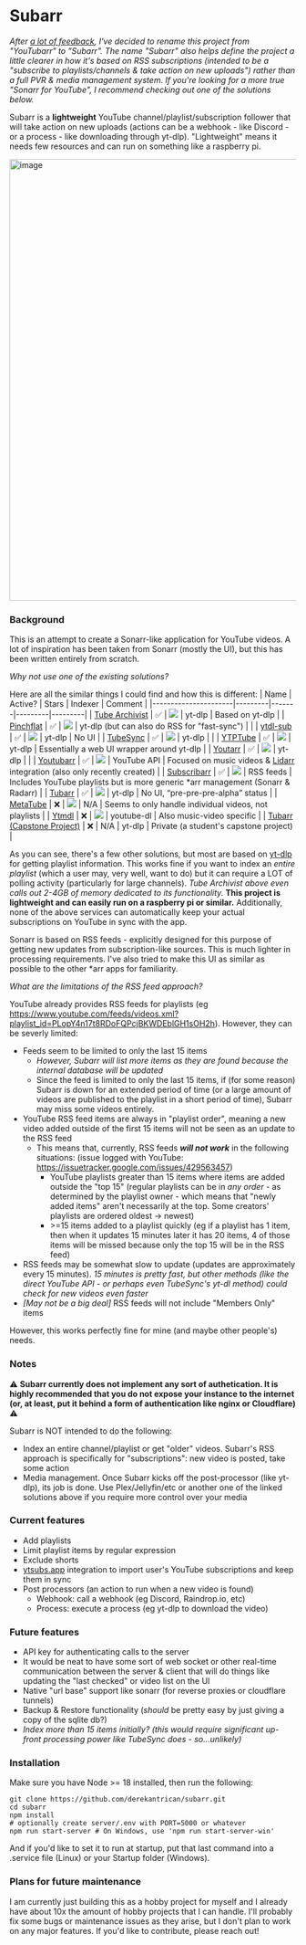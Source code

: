 # Subarr

*After [a lot of feedback](https://reddit.com/r/selfhosted/comments/1myldh3/i_built_youtubarr_the_sonarr_for_youtube/nacw3am/), I've decided to rename this project from "YouTubarr" to "Subarr". The name "Subarr" also helps define the project a little clearer in how it's based on RSS subscriptions (intended to be a "subscribe to playlists/channels & take action on new uploads") rather than a full PVR & media management system. If you're looking for a more true "Sonarr for YouTube", I recommend checking out one of the solutions below.*

Subarr is a **lightweight** YouTube channel/playlist/subscription follower that will take action on new uploads (actions can be a webhook - like Discord - or a process - like downloading through yt-dlp). "Lightweight" means it needs few resources and can run on something like a raspberry pi.

<img width="1220" height="774" alt="image" src="https://github.com/user-attachments/assets/dd9b42d8-08e9-4d9a-a175-acf7219d059a" />


### Background

This is an attempt to create a Sonarr-like application for YouTube videos. A lot of inspiration has been taken from Sonarr (mostly the UI), but this has been written entirely from scratch.

_Why not use one of the existing solutions?_

Here are all the similar things I could find and how this is different:
| Name | Active? | Stars | Indexer | Comment |
|----------------------|---------|-------|---------|---------|
| [Tube Archivist](https://github.com/tubearchivist/tubearchivist) | ✅ | ![](https://img.shields.io/github/stars/tubearchivist/tubearchivist?label=&style=flat-square&color=white) | yt-dlp | Based on yt-dlp |
| [Pinchflat](https://github.com/kieraneglin/pinchflat) | ✅ | ![](https://img.shields.io/github/stars/kieraneglin/pinchflat?label=&style=flat-square&color=white) | yt-dlp (but can also do RSS for "fast-sync") | |
| [ytdl-sub](https://github.com/jmbannon/ytdl-sub) | ✅ | ![](https://img.shields.io/github/stars/jmbannon/ytdl-sub?label=&style=flat-square&color=white) | yt-dlp | No UI |
| [TubeSync](https://github.com/meeb/tubesync) | ✅ | ![](https://img.shields.io/github/stars/meeb/tubesync?label=&style=flat-square&color=white) | yt-dlp | |
| [YTPTube](https://github.com/arabcoders/ytptube) | ✅ | ![](https://img.shields.io/github/stars/arabcoders/ytptube?label=&style=flat-square&color=white) | yt-dlp | Essentially a web UI wrapper around yt-dlp |
| [Youtarr](https://github.com/DialmasterOrg/Youtarr) | ✅ | ![](https://img.shields.io/github/stars/DialmasterOrg/Youtarr?label=&style=flat-square&color=white) | yt-dlp | |
| [Youtubarr](https://github.com/DireDireCrocs/Youtubarr) | ✅ | ![](https://img.shields.io/github/stars/DireDireCrocs/Youtubarr?label=&style=flat-square&color=white) | YouTube API | Focused on music videos & [Lidarr](https://lidarr.audio/) integration (also only recently created) |
| [Subscribarr](https://github.com/jschaufuss/subscribarr) | ✅ | ![](https://img.shields.io/github/stars/jschaufuss/subscribarr?label=&style=flat-square&color=white) | RSS feeds | Includes YouTube playlists but is more generic *arr management (Sonarr & Radarr) |
| [Tubarr](https://github.com/TubarrApp/Tubarr) | ✅ | ![](https://img.shields.io/github/stars/TubarrApp/Tubarr?label=&style=flat-square&color=white) | yt-dlp | No UI, “pre-pre-pre-alpha” status |
| [MetaTube](https://github.com/JVT038/MetaTube) | ❌ | ![](https://img.shields.io/github/stars/JVT038/MetaTube?label=&style=flat-square&color=white) | N/A | Seems to only handle individual videos, not playlists |
| [Ytmdl](https://github.com/deepjyoti30/ytmdl) | ❌ | ![](https://img.shields.io/github/stars/deepjyoti30/ytmdl?label=&style=flat-square&color=white) | youtube-dl | Also music-video specific |
| [Tubarr (Capstone Project)](https://vc.bridgew.edu/cgi/viewcontent.cgi?article=1691&context=honors_proj) | ❌ | N/A | yt-dlp | Private (a student's capstone project) |


As you can see, there's a few other solutions, but most are based on [yt-dlp](https://github.com/yt-dlp/yt-dlp) for getting playlist information. This works fine if you want to index an _entire playlist_ (which a user may, very well, want to do) but it can require a LOT of polling activity (particularly for large channels). _Tube Archivist above even calls out 2-4GB of memory dedicated to its functionality._ **This project is lightweight and can easily run on a raspberry pi or similar.** Additionally, none of the above services can automatically keep your actual subscriptions on YouTube in sync with the app.

Sonarr is based on RSS feeds - explicitly designed for this purpose of getting new updates from subscription-like sources. This is much lighter in processing requirements. I've also tried to make this UI as similar as possible to the other *arr apps for familiarity.

_What are the limitations of the RSS feed approach?_

YouTube already provides RSS feeds for playlists (eg https://www.youtube.com/feeds/videos.xml?playlist_id=PLopY4n17t8RDoFQPcjBKWDEblGH1sOH2h). However, they can be severly limited:

- Feeds seem to be limited to only the last 15 items
  - _However, Subarr will list more items as they are found because the internal database will be updated_
  - Since the feed is limited to only the last 15 items, if (for some reason) Subarr is down for an extended period of time (or a large amount of videos are published to the playlist in a short period of time), Subarr may miss some videos entirely.
- YouTube RSS feed items are always in "playlist order", meaning a new video added outside of the first 15 items will not be seen as an update to the RSS feed
  - This means that, currently, RSS feeds _**will not work**_ in the following situations: (issue logged with YouTube: https://issuetracker.google.com/issues/429563457)
    - YouTube playlists greater than 15 items where items are added outside the "top 15" (regular playlists can be in _any order_ - as determined by the playlist owner - which means that "newly added items" aren't necessarily at the top. Some creators' playlists are ordered oldest -> newest)
    - \>=15 items added to a playlist quickly (eg if a playlist has 1 item, then when it updates 15 minutes later it has 20 items, 4 of those items will be missed because only the top 15 will be in the RSS feed)
- RSS feeds may be somewhat slow to update (updates are approximately every 15 minutes). _15 minutes is pretty fast, but other methods (like the direct YouTube API - or perhaps even TubeSync's yt-dl method) could check for new videos even faster_
- _[May not be a big deal]_ RSS feeds will not include "Members Only" items

However, this works perfectly fine for mine (and maybe other people's) needs.


### Notes

⚠️ **Subarr currently does not implement any sort of authetication. It is highly recommended that you do not expose your instance to the internet (or, at least, put it behind a form of authentication like nginx or Cloudflare)** ⚠️

Subarr is NOT intended to do the following:
- Index an entire channel/playlist or get "older" videos. Subarr's RSS approach is specifically for "subscriptions": new video is posted, take some action
- Media management. Once Subarr kicks off the post-processor (like yt-dlp), its job is done. Use Plex/Jellyfin/etc or another one of the linked solutions above if you require more control over your media


### Current features

- Add playlists
- Limit playlist items by regular expression
- Exclude shorts
- [ytsubs.app](https://github.com/derekantrican/ytsubs) integration to import user's YouTube subscriptions and keep them in sync
- Post processors (an action to run when a new video is found)
  - Webhook: call a webhook (eg Discord, Raindrop.io, etc)
  - Process: execute a process (eg yt-dlp to download the video)

### Future features

- API key for authenticating calls to the server
- It would be neat to have some sort of web socket or other real-time communication between the server & client that will do things like updating the "last checked" or video list on the UI
- Native "url base" support like sonarr (for reverse proxies or cloudflare tunnels)
- Backup & Restore functionality (_should_ be pretty easy by just giving a copy of the sqlite db?)
- _Index more than 15 items initially? (this would require significant up-front processing power like TubeSync does - so...unlikely)_


### Installation

Make sure you have Node >= 18 installed, then run the following:

```
git clone https://github.com/derekantrican/subarr.git
cd subarr
npm install
# optionally create server/.env with PORT=5000 or whatever
npm run start-server # On Windows, use 'npm run start-server-win'
```

And if you'd like to set it to run at startup, put that last command into a .service file (Linux) or your Startup folder (Windows).

### Plans for future maintenance

I am currently just building this as a hobby project for myself and I already have about 10x the amount of hobby projects that I can handle. I'll probably fix some bugs or maintenance issues as they arise, but I don't plan to work on any major features. If you'd like to contribute, please reach out!
